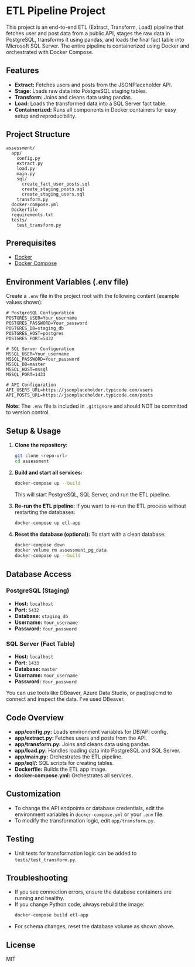 # ETL Pipeline Project

This project is an end-to-end ETL (Extract, Transform, Load) pipeline that fetches user and post data from a public API, stages the raw data in PostgreSQL, transforms it using pandas, and loads the final fact table into Microsoft SQL Server. The entire pipeline is containerized using Docker and orchestrated with Docker Compose.

## Features
- **Extract:** Fetches users and posts from the JSONPlaceholder API.
- **Stage:** Loads raw data into PostgreSQL staging tables.
- **Transform:** Joins and cleans data using pandas.
- **Load:** Loads the transformed data into a SQL Server fact table.
- **Containerized:** Runs all components in Docker containers for easy setup and reproducibility.

## Project Structure
```
assessment/
  app/
    config.py
    extract.py
    load.py
    main.py
    sql/
      create_fact_user_posts.sql
      create_staging_posts.sql
      create_staging_users.sql
    transform.py
  docker-compose.yml
  Dockerfile
  requirements.txt
  tests/
    test_transform.py
```

## Prerequisites
- [Docker](https://www.docker.com/get-started)
- [Docker Compose](https://docs.docker.com/compose/)

## Environment Variables (.env file)
Create a `.env` file in the project root with the following content (example values shown):

```
# PostgreSQL Configuration
POSTGRES_USER=Your_username
POSTGRES_PASSWORD=Your_password
POSTGRES_DB=staging_db
POSTGRES_HOST=postgres
POSTGRES_PORT=5432

# SQL Server Configuration
MSSQL_USER=Your_username
MSSQL_PASSWORD=Your_password
MSSQL_DB=master
MSSQL_HOST=mssql
MSSQL_PORT=1433

# API Configuration
API_USERS_URL=https://jsonplaceholder.typicode.com/users
API_POSTS_URL=https://jsonplaceholder.typicode.com/posts
```

**Note:** The `.env` file is included in `.gitignore` and should NOT be committed to version control.

## Setup & Usage

1. **Clone the repository:**
   ```bash
   git clone <repo-url>
   cd assessment
   ```

2. **Build and start all services:**
   ```bash
   docker-compose up --build
   ```
   This will start PostgreSQL, SQL Server, and run the ETL pipeline.

3. **Re-run the ETL pipeline:**
   If you want to re-run the ETL process without restarting the databases:
   ```bash
   docker-compose up etl-app
   ```

4. **Reset the database (optional):**
   To start with a clean database:
   ```bash
   docker-compose down
   docker volume rm assessment_pg_data
   docker-compose up --build
   ```

## Database Access

### PostgreSQL (Staging)
- **Host:** `localhost`
- **Port:** `5432`
- **Database:** `staging_db`
- **Username:** `Your_username`
- **Password:** `Your_password`

### SQL Server (Fact Table)
- **Host:** `localhost`
- **Port:** `1433`
- **Database:** `master`
- **Username:** `Your_username`
- **Password:** `Your_password`

You can use tools like DBeaver, Azure Data Studio, or psql/sqlcmd to connect and inspect the data. I've used DBeaver.

## Code Overview

- **app/config.py:** Loads environment variables for DB/API config.
- **app/extract.py:** Fetches users and posts from the API.
- **app/transform.py:** Joins and cleans data using pandas.
- **app/load.py:** Handles loading data into PostgreSQL and SQL Server.
- **app/main.py:** Orchestrates the ETL pipeline.
- **app/sql/:** SQL scripts for creating tables.
- **Dockerfile:** Builds the ETL app image.
- **docker-compose.yml:** Orchestrates all services.

## Customization
- To change the API endpoints or database credentials, edit the environment variables in `docker-compose.yml` or your `.env` file.
- To modify the transformation logic, edit `app/transform.py`.

## Testing
- Unit tests for transformation logic can be added to `tests/test_transform.py`.

## Troubleshooting
- If you see connection errors, ensure the database containers are running and healthy.
- If you change Python code, always rebuild the image:
  ```bash
  docker-compose build etl-app
  ```
- For schema changes, reset the database volume as shown above.

## License
MIT 
